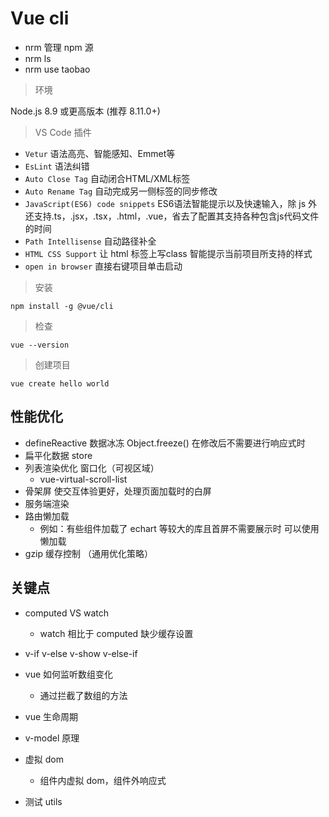# Vue cli
* nrm 管理 npm 源
* nrm ls
* nrm use taobao

> 环境

Node.js 8.9 或更高版本 (推荐 8.11.0+)

> VS Code 插件

* `Vetur` 语法高亮、智能感知、Emmet等
* `EsLint` 语法纠错
* `Auto Close Tag` 自动闭合HTML/XML标签
* `Auto Rename Tag` 自动完成另一侧标签的同步修改
* `JavaScript(ES6) code snippets` ES6语法智能提示以及快速输入，除 js 外还支持.ts，.jsx，.tsx，.html，.vue，省去了配置其支持各种包含js代码文件的时间
* `Path Intellisense` 自动路径补全
* `HTML CSS Support` 让 html 标签上写class 智能提示当前项目所支持的样式
* `open in browser` 直接右键项目单击启动

> 安装

`npm install -g @vue/cli`

> 检查

`vue --version`

> 创建项目

`vue create hello world`


## 性能优化

* defineReactive 数据冰冻 Object.freeze() 在修改后不需要进行响应式时
* 扁平化数据 store
* 列表渲染优化 窗口化（可视区域）
	* vue-virtual-scroll-list
* 骨架屏 使交互体验更好，处理页面加载时的白屏
* 服务端渲染
* 路由懒加载
	* 例如：有些组件加载了 echart 等较大的库且首屏不需要展示时 可以使用懒加载
* gzip 缓存控制 （通用优化策略）

## 关键点
* computed VS watch
	* watch 相比于 computed 缺少缓存设置
* v-if v-else v-show v-else-if
* vue 如何监听数组变化
	* 通过拦截了数组的方法
* vue 生命周期
* v-model 原理
* 虚拟 dom
	* 组件内虚拟 dom，组件外响应式

* 测试 utils







